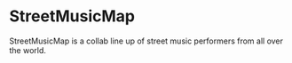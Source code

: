 # StreetMusicMap
StreetMusicMap is a collab line up of street music performers from all over the world.

